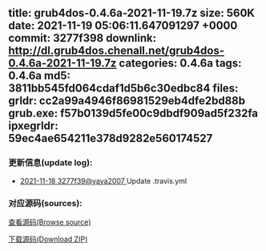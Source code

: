 title: grub4dos-0.4.6a-2021-11-19.7z
size: 560K
date: 2021-11-19 05:06:11.647091297 +0000
commit: 3277f398
downlink: http://dl.grub4dos.chenall.net/grub4dos-0.4.6a-2021-11-19.7z
categories: 0.4.6a
tags: 0.4.6a
md5: 3811bb545fd064cdaf1d5b6c30edbc84
files:
  grldr: cc2a99a4946f86981529eb4dfe2bd88b
  grub.exe: f57b0139d5fe00c9dbdf909ad5f232fa
  ipxegrldr: 59ec4ae654211e378d9282e560174527
---

### 更新信息(update log):
  * [2021-11-18 3277f39@yaya2007 ](https://github.com/chenall/grub4dos/commit/3277f398de27d9cc77aea72413eed41235e3ada8)     Update .travis.yml

### 对应源码(sources):
  [查看源码(Browse source)](https://github.com/chenall/grub4dos/tree/3277f398de27d9cc77aea72413eed41235e3ada8)

  [下载源码(Download ZIP)](https://github.com/chenall/grub4dos/archive/3277f398de27d9cc77aea72413eed41235e3ada8.zip)
